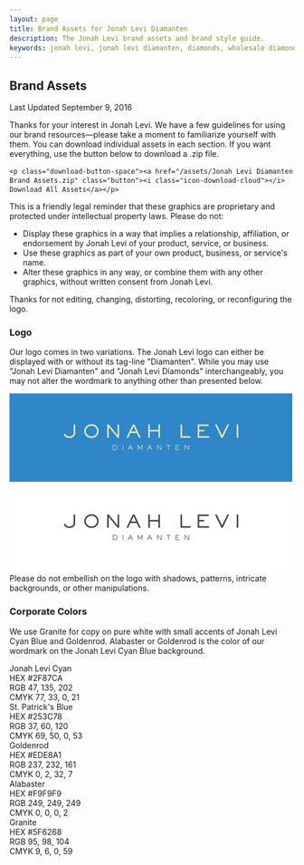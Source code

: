 ```yaml
---
layout: page
title: Brand Assets for Jonah Levi Diamanten
description: The Jonah Levi brand assets and brand style guide.
keywords: jonah levi, jonah levi diamanten, diamonds, wholesale diamonds, buy gia certified diamonds online
---
```


<section>
	<div class="story legal cf">
	<h1>Brand Assets</h1>
	<p class="date">Last Updated September 9, 2016</p>

<div class="one-half first">
	<p>Thanks for your interest in Jonah Levi. We have a few guidelines for using our brand resources&mdash;please take a moment to familiarize yourself with them. You can download individual assets in each section. If you want everything, use the button below to download a .zip file.</p>

	<p class="download-button-space"><a href="/assets/Jonah Levi Diamanten Brand Assets.zip" class="button"><i class="icon-download-cloud"></i> Download All Assets</a></p>

</div>
<div class="one-half">

<p>This is a friendly legal reminder that these graphics are proprietary and protected under intellectual property laws. Please do not:</p>

<ul>
	<li class="donts">
		<div class="icon-cancel-circled"></div>
		Display these graphics in a way that implies a relationship, affiliation, or endorsement by Jonah Levi of your product, service, or business.
	</li>
		<li class="donts">
		<div class="icon-cancel-circled"></div>
		Use these graphics as part of your own product, business, or service's name.
	</li>
		<li class="donts">
		<div class="icon-cancel-circled"></div>
		Alter these graphics in any way, or combine them with any other graphics, without written consent from Jonah Levi.
	</li>
</ul>

</div>
<div class="cf"></div>
<div class="notice">Thanks for not editing, changing, distorting, recoloring, or reconfiguring the logo. <i class="icon-emo-happy"></i></div>
<h3>Logo</h3>

<p>Our logo comes in two variations. The Jonah Levi logo can either be displayed with or without its tag-line "Diamanten". While you may use "Jonah Levi Diamanten" and "Jonah Levi Diamonds" interchangeably, you may not alter the wordmark to anything other than presented below.</p>


<div class="cf">
	<div class="one-half first">
	<img src="/assets/images/logo-dark.jpg">
</div>
<div class="one-half">
	<img class="logo-border" src="/assets/images/logo-light.jpg">
</div>
</div>

<div class="notice">Please do not embellish on the logo with shadows, patterns, intricate backgrounds, or other manipulations.</div>
<div class="cf"></div>

<h3>Corporate Colors</h3>

<p>We use Granite for copy on pure white with small accents of Jonah Levi Cyan Blue and Goldenrod. Alabaster or Goldenrod is the color of our wordmark on the Jonah Levi Cyan Blue background. </p>

<div class="swatches">
	<div class="one-fifth first">
	<div class="swatch cyan">
		Jonah Levi Cyan
		<div class="swatch-footer">
			HEX #2F87CA<br>
			RGB 47, 135, 202<br>
			CMYK 77, 33, 0, 21
		</div>
	</div>
</div>
<div class="one-fifth">
	<div class="swatch blue">
		St. Patrick's Blue
		<div class="swatch-footer">
			HEX #253C78<br>
			RGB 37, 60, 120<br>
			CMYK 69, 50, 0, 53
		</div>
	</div>
</div>
<div class="one-fifth">
	<div class="swatch gold">
		Goldenrod
		<div class="swatch-footer">
			HEX #EDE8A1<br>
			RGB 237, 232, 161<br>
			CMYK 0, 2, 32, 7
		</div>
	</div>
</div>
<div class="one-fifth">
	<div class="swatch alabaster">
		Alabaster
		<div class="swatch-footer">
			HEX #F9F9F9<br>
			RGB 249, 249, 249<br>
			CMYK 0, 0, 0, 2
		</div>
	</div>
</div>
<div class="one-fifth">
	<div class="swatch granite">
		Granite
		<div class="swatch-footer">
			HEX #5F6268<br>
			RGB 95, 98, 104<br>
			CMYK 9, 6, 0, 59
		</div>
	</div>
</div>
</div>
<div class="cf"></div>
</div>

</section>
<div class="footer-border"></div>


